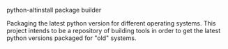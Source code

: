 python-altinstall package builder

Packaging the latest python version for different operating systems. This project intends to be a repository of building tools in order to get the latest python versions packaged for "old" systems.